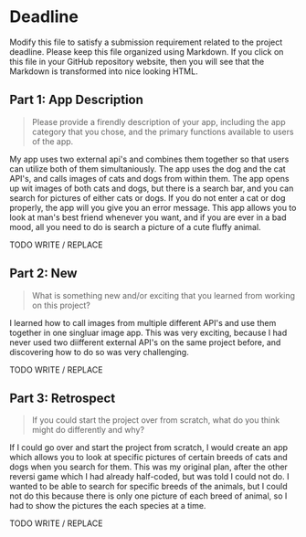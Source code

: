 # Deadline

Modify this file to satisfy a submission requirement related to the project
deadline. Please keep this file organized using Markdown. If you click on
this file in your GitHub repository website, then you will see that the
Markdown is transformed into nice looking HTML.

## Part 1: App Description

> Please provide a firendly description of your app, including the app
> category that you chose, and the primary functions available to users
> of the app.

  My app uses two external api's and combines them together so that users can utilize both of
  them simultaniously. The app uses the dog and the cat API's, and calls images of cats and
  dogs from within them. The app opens up wit images of both cats and dogs, but there is a search bar,
  and you can search for pictures of either cats or dogs. If you do not enter a cat or dog properly,
  the app will you give you an error message. This app allows you to look at man's best friend whenever you want,
  and if you are ever in a bad mood, all you need to do is search a picture of a cute fluffy animal.


TODO WRITE / REPLACE

## Part 2: New

> What is something new and/or exciting that you learned from working
> on this project?

  I learned how to call images from multiple different API's and use them together in one singluar image
  app. This was very exciting, because I had never used two diifferent external API's on the same project before,
  and discovering how to do so was very challenging.

TODO WRITE / REPLACE

## Part 3: Retrospect

> If you could start the project over from scratch, what do
> you think might do differently and why?

  If I could go over and start the project from scratch, I would create an app which allows
  you to look at specific pictures of certain breeds of cats and dogs when you search for them. This was my original plan,
  after the other reversi game which I had already half-coded, but was told I could not do. I wanted to be able to search for specific breeds
  of the animals, but I could not do this because there is only one picture of each breed of animal, so I had to show the pictures the
  each species at a time.

TODO WRITE / REPLACE

